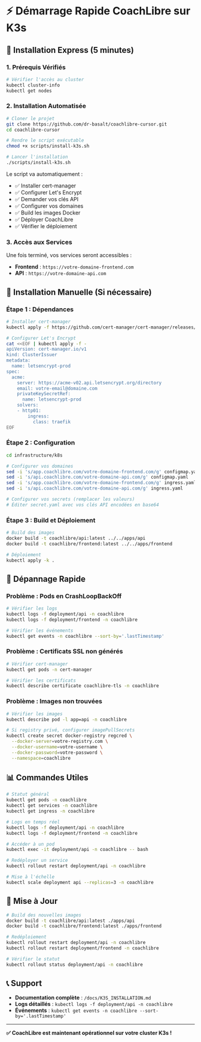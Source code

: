 # ⚡ Démarrage Rapide CoachLibre sur K3s

## 🎯 Installation Express (5 minutes)

### 1. Prérequis Vérifiés
```bash
# Vérifier l'accès au cluster
kubectl cluster-info
kubectl get nodes
```

### 2. Installation Automatisée
```bash
# Cloner le projet
git clone https://github.com/dr-basalt/coachlibre-cursor.git
cd coachlibre-cursor

# Rendre le script exécutable
chmod +x scripts/install-k3s.sh

# Lancer l'installation
./scripts/install-k3s.sh
```

Le script va automatiquement :
- ✅ Installer cert-manager
- ✅ Configurer Let's Encrypt
- ✅ Demander vos clés API
- ✅ Configurer vos domaines
- ✅ Build les images Docker
- ✅ Déployer CoachLibre
- ✅ Vérifier le déploiement

### 3. Accès aux Services
Une fois terminé, vos services seront accessibles :
- **Frontend** : `https://votre-domaine-frontend.com`
- **API** : `https://votre-domaine-api.com`

## 🔧 Installation Manuelle (Si nécessaire)

### Étape 1 : Dépendances
```bash
# Installer cert-manager
kubectl apply -f https://github.com/cert-manager/cert-manager/releases/download/v1.13.0/cert-manager.yaml

# Configurer Let's Encrypt
cat <<EOF | kubectl apply -f -
apiVersion: cert-manager.io/v1
kind: ClusterIssuer
metadata:
  name: letsencrypt-prod
spec:
  acme:
    server: https://acme-v02.api.letsencrypt.org/directory
    email: votre-email@domaine.com
    privateKeySecretRef:
      name: letsencrypt-prod
    solvers:
    - http01:
        ingress:
          class: traefik
EOF
```

### Étape 2 : Configuration
```bash
cd infrastructure/k8s

# Configurer vos domaines
sed -i 's/app.coachlibre.com/votre-domaine-frontend.com/g' configmap.yaml
sed -i 's/api.coachlibre.com/votre-domaine-api.com/g' configmap.yaml
sed -i 's/app.coachlibre.com/votre-domaine-frontend.com/g' ingress.yaml
sed -i 's/api.coachlibre.com/votre-domaine-api.com/g' ingress.yaml

# Configurer vos secrets (remplacer les valeurs)
# Éditer secret.yaml avec vos clés API encodées en base64
```

### Étape 3 : Build et Déploiement
```bash
# Build des images
docker build -t coachlibre/api:latest ../../apps/api
docker build -t coachlibre/frontend:latest ../../apps/frontend

# Déploiement
kubectl apply -k .
```

## 🚨 Dépannage Rapide

### Problème : Pods en CrashLoopBackOff
```bash
# Vérifier les logs
kubectl logs -f deployment/api -n coachlibre
kubectl logs -f deployment/frontend -n coachlibre

# Vérifier les événements
kubectl get events -n coachlibre --sort-by='.lastTimestamp'
```

### Problème : Certificats SSL non générés
```bash
# Vérifier cert-manager
kubectl get pods -n cert-manager

# Vérifier les certificats
kubectl describe certificate coachlibre-tls -n coachlibre
```

### Problème : Images non trouvées
```bash
# Vérifier les images
kubectl describe pod -l app=api -n coachlibre

# Si registry privé, configurer imagePullSecrets
kubectl create secret docker-registry regcred \
  --docker-server=votre-registry.com \
  --docker-username=votre-username \
  --docker-password=votre-password \
  --namespace=coachlibre
```

## 📊 Commandes Utiles

```bash
# Statut général
kubectl get pods -n coachlibre
kubectl get services -n coachlibre
kubectl get ingress -n coachlibre

# Logs en temps réel
kubectl logs -f deployment/api -n coachlibre
kubectl logs -f deployment/frontend -n coachlibre

# Accéder à un pod
kubectl exec -it deployment/api -n coachlibre -- bash

# Redéployer un service
kubectl rollout restart deployment/api -n coachlibre

# Mise à l'échelle
kubectl scale deployment api --replicas=3 -n coachlibre
```

## 🔄 Mise à Jour

```bash
# Build des nouvelles images
docker build -t coachlibre/api:latest ./apps/api
docker build -t coachlibre/frontend:latest ./apps/frontend

# Redéploiement
kubectl rollout restart deployment/api -n coachlibre
kubectl rollout restart deployment/frontend -n coachlibre

# Vérifier le statut
kubectl rollout status deployment/api -n coachlibre
```

## 📞 Support

- **Documentation complète** : `/docs/K3S_INSTALLATION.md`
- **Logs détaillés** : `kubectl logs -f deployment/api -n coachlibre`
- **Événements** : `kubectl get events -n coachlibre --sort-by='.lastTimestamp'`

---

**✅ CoachLibre est maintenant opérationnel sur votre cluster K3s !** 
